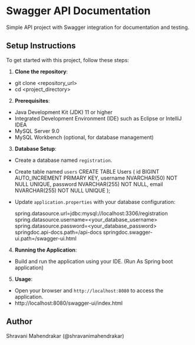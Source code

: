 # Swagger API Documentation

Simple API project with Swagger integration for documentation and testing.

## Setup Instructions

To get started with this project, follow these steps:

1. **Clone the repository**:
- git clone <repository_url>
- cd <project_directory>

2. **Prerequisites**:
- Java Development Kit (JDK) 11 or higher
- Integrated Development Environment (IDE) such as Eclipse or IntelliJ IDEA
- MySQL Server 9.0
- MySQL Workbench (optional, for database management)

3. **Database Setup**:
- Create a database named `registration`.

- Create table named `users`
    CREATE TABLE Users (
    id BIGINT AUTO_INCREMENT PRIMARY KEY,
    username NVARCHAR(50) NOT NULL UNIQUE,
    password NVARCHAR(255) NOT NULL,
    email NVARCHAR(255) NOT NULL UNIQUE
    );

- Update `application.properties` with your database configuration:
  
  spring.datasource.url=jdbc:mysql://localhost:3306/registration
  spring.datasource.username=<your_database_username>
  spring.datasource.password=<your_database_password>
  springdoc.api-docs.path=/api-docs
  springdoc.swagger-ui.path=/swagger-ui.html  

4. **Running the Application**:
- Build and run the application using your IDE. (Run As Spring boot application)

5. **Usage**:
- Open your browser and `http://localhost:8080` to access the application.
- http://localhost:8080/swagger-ui/index.html

## Author
Shravani Mahendrakar (@shravanimahendrakar)

